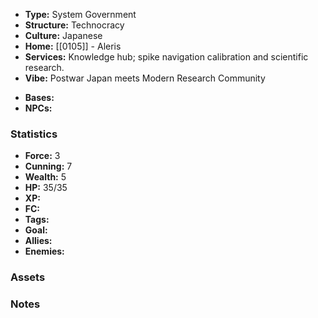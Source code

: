 - **Type:** System Government
- **Structure:** Technocracy
- **Culture:** Japanese
- **Home:** [[0105]] - Aleris
- **Services:** Knowledge hub; spike navigation calibration and scientific research.
- **Vibe:** Postwar Japan meets Modern Research Community
* **Bases:** 
* **NPCs:** 
### Statistics
* **Force:** 3
* **Cunning:** 7
* **Wealth:** 5
* **HP:** 35/35
* **XP:** 
* **FC:** 
* **Tags:**
* **Goal:**
* **Allies:** 
* **Enemies:** 
### Assets

### Notes

